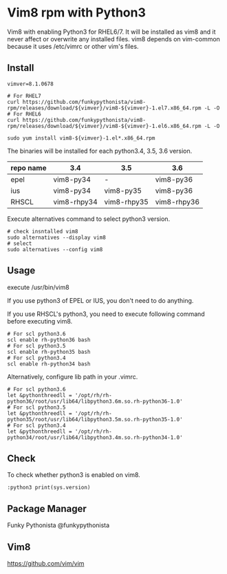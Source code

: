 # Vim8 rpm with Python3

Vim8 with enabling Python3 for RHEL6/7. It will be installed as vim8 and it never affect or overwrite any installed files. vim8 depends on vim-common because it uses /etc/vimrc or other vim's files.

## Install

```
vimver=8.1.0678

# For RHEL7
curl https://github.com/funkypythonista/vim8-rpm/releases/download/${vimver}/vim8-${vimver}-1.el7.x86_64.rpm -L -O
# For RHEL6
curl https://github.com/funkypythonista/vim8-rpm/releases/download/${vimver}/vim8-${vimver}-1.el6.x86_64.rpm -L -O

sudo yum install vim8-${vimver}-1.el*.x86_64.rpm
```

The binaries will be installed for each python3.4, 3.5, 3.6 version.

|repo name|3.4|3.5|3.6|
|---------|---|---|---|
|epel|vim8-py34|-|vim8-py36|
|ius|vim8-py34|vim8-py35|vim8-py36|
|RHSCL|vim8-rhpy34|vim8-rhpy35|vim8-rhpy36|

Execute alternatives command to select python3 version.

```
# check insntalled vim8
sudo alternatives --display vim8
# select
sudo alternatives --config vim8
```

## Usage

execute /usr/bin/vim8


If you use python3 of EPEL or IUS, you don't need to do anything.


If you use RHSCL's python3, you need to execute following command before executing vim8.

```
# For scl python3.6
scl enable rh-python36 bash
# For scl python3.5
scl enable rh-python35 bash
# For scl python3.4
scl enable rh-python34 bash
```

Alternatively, configure lib path in your .vimrc.

```
# For scl python3.6
let &pythonthreedll = '/opt/rh/rh-python36/root/usr/lib64/libpython3.6m.so.rh-python36-1.0'
# For scl python3.5
let &pythonthreedll = '/opt/rh/rh-python35/root/usr/lib64/libpython3.5m.so.rh-python35-1.0'
# For scl python3.4
let &pythonthreedll = '/opt/rh/rh-python34/root/usr/lib64/libpython3.4m.so.rh-python34-1.0'
```

## Check

To check whether python3 is enabled on vim8.

```
:python3 print(sys.version)
```

## Package Manager

Funky Pythonista @funkypythonista

## Vim8

https://github.com/vim/vim
